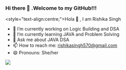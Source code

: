 ### Hi there 👋 .Welcome to my GitHub!!!
 
 
 
 
 
 <style="text-align:centre;">Hola 👋 , I am Rishika Singh</style>


- 🔭 I’m currently working on Logic Building and DSA
- 🌱 I’m currently learning JAVA and Problem Solving
- 💬 Ask me about JAVA DSA
- 📫 How to reach me: rishikasingh570@gmail.com
- 😄 Pronouns: She/her

<img src="https://github-readme-stats.vercel.app/api?username=rishika570&&show_icons=true&title_color=ffffff&icon_color=bb2acf&text_color=daf7dc&bg_color=151515">
